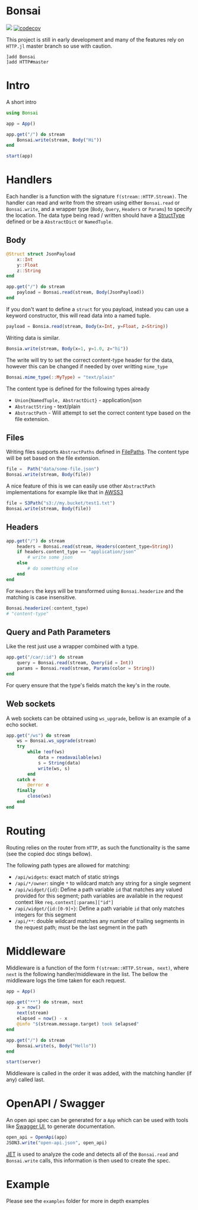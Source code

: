 # Bonsai

[![][action-img]][action-url]
[![codecov](https://codecov.io/gh/onetonfoot/Bonsai.jl/branch/master/graph/badge.svg?token=96CcO21IsK)](https://codecov.io/gh/onetonfoot/Bonsai.jl)

[action-img]: https://github.com/onetonfoot/Bonsai.jl/actions/workflows/ci.yaml/badge.svg
[action-url]: https://github.com/onetonfoot/Bonsai.jl/actions

This project is still in early development 
and many of the features rely on `HTTP.jl` master branch 
so use with caution.

```
]add Bonsai
]add HTTP#master
```

# Intro

A short intro

```julia
using Bonsai

app = App()

app.get("/") do stream
    Bonsai.write(stream, Body("Hi"))
end

start(app)
```


# Handlers

Each handler is a function with the signature `f(stream::HTTP.Stream)`.
The handler can read and write from the stream using either `Bonsai.read` or `Bonsai.write`, and a wrapper type (`Body`, `Query`, `Headers` or `Params`) to specify the location. The data type being read / written should have a [StructType](https://juliadata.github.io/StructTypes.jl/stable/) defined or be a `AbstractDict` or `NamedTuple`.

## Body

```julia
@Struct struct JsonPayload
    x::Int
    y::Float
    z::String
end

app.get("/") do stream
    payload = Bonsai.read(stream, Body(JsonPayload))
end
```

If you don't want to define a `struct` for you payload, instead you can use a
keyword constructor, this will read data into a named tuple.

```julia
payload = Bonsia.read(stream, Body(x=Int, y=Float, z=String))
```

Writing data is similar. 

```julia
Bonsia.write(stream, Body(x=1, y=1.0, z="hi"))
```

The write will try to set the correct content-type header for the data, however this can be changed if needed by over writting `mime_type`

```julia
Bonsai.mime_type(::MyType) = "text/plain"
```

The content type is defined for the following types already

* `Union{NamedTuple, AbstractDict}` - application/json
* `AbstractString` - text/plain
* `AbstractPath` - Will attempt to set the correct content type based on the file extension.


## Files

Writing files supports `AbstractPaths` defined in [FilePaths](https://github.com/rofinn/FilePaths.jl). The content type will be set based on the file extension.

```julia
file =  Path("data/some-file.json")
Bonsai.write(stream, Body(file))
```

A nice feature of this is we can easily use other `AbstractPath` implementations for example like that in [AWSS3](https://github.com/JuliaCloud/AWSS3.jl)

```julia
file = S3Path("s3://my.bucket/test1.txt") 
Bonsai.write(stream, Body(file))
```

## Headers

```julia
app.get("/") do stream
    headers = Bonsai.read(stream, Headers(content_type=String))
    if headers.content_type == "application/json"
        # write some json
    else
        # do something else
    end
end
```

For `Headers` the keys will be transformed using `Bonsai.headerize` and 
the matching is case insensitive.

```julia
Bonsai.headerize(:content_type)
# "content-type"
```

## Query and Path Parameters

Like the rest just use a wrapper combined with a type. 

```julia
app.get("/car/:id") do stream
    query = Bonsai.read(stream, Query(id = Int))
    params = Bonsai.read(stream, Params(color = String))
end
```

For query ensure that the type's fields match the key's in the route.

## Web sockets

A web sockets can be obtained using `ws_upgrade`, bellow is an example of a echo socket.

```julia
app.get("/ws") do stream
    ws = Bonsai.ws_upgrade(stream)
    try
        while !eof(ws)
            data = readavailable(ws)
            s = String(data)
            write(ws, s)
        end
    catch e
        @error e
    finally
        close(ws)
    end
end
```

# Routing

Routing relies on the router from `HTTP`, as such the functionality is the same (see the copied doc stings bellow).

The following path types are allowed for matching:
  * `/api/widgets`: exact match of static strings
  * `/api/*/owner`: single `*` to wildcard match any string for a single segment
  * `/api/widget/{id}`: Define a path variable `id` that matches any valued provided for this segment; path variables are available in the request context like `req.context[:params]["id"]`
  * `/api/widget/{id:[0-9]+}`: Define a path variable `id` that only matches integers for this segment
  * `/api/**`: double wildcard matches any number of trailing segments in the request path; must be the last segment in the path

# Middleware 

Middleware is a function of the form `f(stream::HTTP.Stream, next)`, where `next` is the following handler/middleware in the list. The bellow the middleware logs the time taken for each request.

```julia
app = App()

app.get("**") do stream, next
    x = now()
    next(stream)
    elapsed = now() - x
    @info "$(stream.message.target) took $elapsed" 
end

app.get("/") do stream
	Bonsai.write(s, Body("Hello"))
end

start(server)
```

Middleware is called in the order it was added, with the matching handler (if any) called last.

# OpenAPI / Swagger

An open api spec can be generated for a `App` which can be used with tools like [Swagger UI](https://swagger.io/tools/swagger-ui/), to generate documentation.

```julia
open_api = OpenApi(app)
JSON3.write("open-api.json", open_api)
```

[JET](https://github.com/aviatesk/JET.jl) is used to analyze the code and detects all of the `Bonsai.read` and `Bonsai.write` calls, this information is then used to create the spec.

# Example

Please see the `examples` folder for more in depth examples